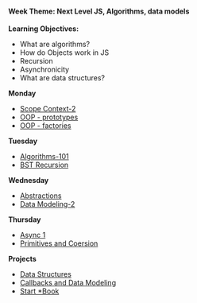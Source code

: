 <h4 class="weektheme">Week Theme: Next Level JS, Algorithms, data models</h4>


**Learning Objectives:**  
  * What are algorithms?  
  * How do Objects work in JS  
  * Recursion  
  * Asynchronicity   
  * What are data structures?  
    

**Monday**   
  * [Scope Context-2](https://github.com/jankeLearning/content-md/blob/master/js/03-scope-context-2.md)  
  * [OOP - prototypes](https://github.com/jankeLearning/content-md/blob/master/programming-and-paradigms/03-oop-prototypes.md) 
  * [OOP - factories](https://github.com/jankeLearning/content-md/blob/master/programming-and-paradigms/03-oop-factories.md) 

**Tuesday**  
  * [Algorithms-101](https://github.com/jankeLearning/content-md/blob/master/algorithms/03-algorithms-101.md)    
  * [BST Recursion](https://github.com/jankeLearning/content-md/blob/master/algorithms/03-BST-recursion.md)  


**Wednesday**  
  * [Abstractions](https://github.com/jankeLearning/content-md/blob/master/programming-and-paradigms/03-abstractions.md) 
  * [Data Modeling-2](https://github.com/jankeLearning/content-md/blob/master/app-design/03-data-modeling-2.md)  

**Thursday** 
  * [Async 1](https://github.com/jankeLearning/content-md/blob/master/js/03-async-1.md)    
  * [Primitives and Coersion](https://github.com/jankeLearning/content-md/blob/master/js/03-primitives.md)
  
**Projects**  
  * [Data Structures](https://github.com/jankeLearning/projects/blob/master/03-data-structures)  
  * [Callbacks and Data Modeling](https://github.com/jankeLearning/projects/tree/master/03-callbacks%2Bdata_models)  
  * [Start *Book](https://github.com/jankeLearning/projects/blob/master/star-book)

  